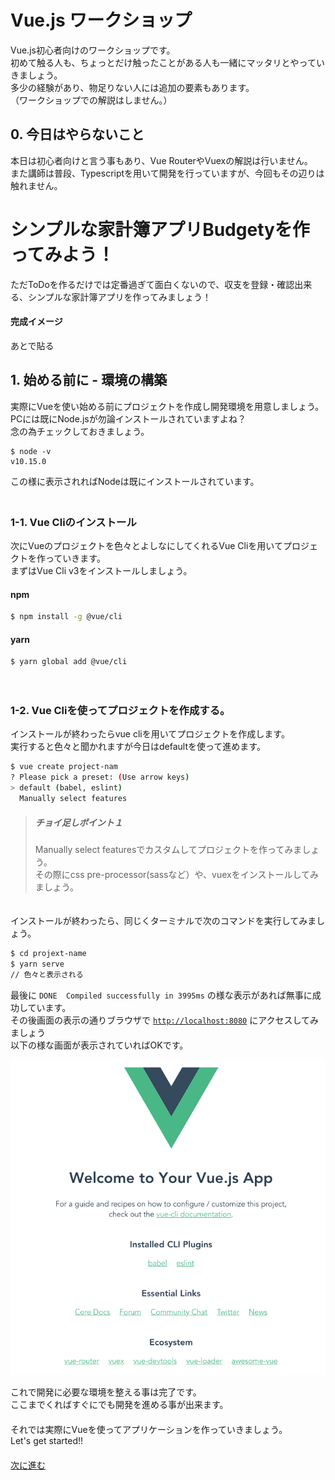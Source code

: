 # Vue.js ワークショップ
Vue.js初心者向けのワークショップです。  
初めて触る人も、ちょっとだけ触ったことがある人も一緒にマッタリとやっていきましょう。  
多少の経験があり、物足りない人には追加の要素もあります。  
（ワークショップでの解説はしません。）

## 0. 今日はやらないこと
本日は初心者向けと言う事もあり、Vue RouterやVuexの解説は行いません。  
また講師は普段、Typescriptを用いて開発を行っていますが、今回もその辺りは触れません。

# シンプルな家計簿アプリBudgetyを作ってみよう！
ただToDoを作るだけでは定番過ぎて面白くないので、収支を登録・確認出来る、シンプルな家計簿アプリを作ってみましょう！

#### 完成イメージ
あとで貼る

## 1. 始める前に - 環境の構築
実際にVueを使い始める前にプロジェクトを作成し開発環境を用意しましょう。  
PCには既にNode.jsが勿論インストールされていますよね？  
念の為チェックしておきましょう。
```
$ node -v
v10.15.0
```
この様に表示されればNodeは既にインストールされています。  
　  
### 1-1. Vue Cliのインストール
次にVueのプロジェクトを色々とよしなにしてくれるVue Cliを用いてプロジェクトを作っていきます。  
まずはVue Cli v3をインストールしましょう。

#### npm
```bash
$ npm install -g @vue/cli
```
#### yarn
```bash
$ yarn global add @vue/cli
```
　  
### 1-2. Vue Cliを使ってプロジェクトを作成する。
インストールが終わったらvue cliを用いてプロジェクトを作成します。  
実行すると色々と聞かれますが今日はdefaultを使って進めます。
```bash
$ vue create project-nam
? Please pick a preset: (Use arrow keys)
> default (babel, eslint)
  Manually select features
```
> ##### チョイ足しポイント１  
> Manually select featuresでカスタムしてプロジェクトを作ってみましょう。  
> その際にcss pre-processor(sassなど）や、vuexをインストールしてみましょう。  

　  
インストールが終わったら、同じくターミナルで次のコマンドを実行してみましょう。
```bash
$ cd projext-name
$ yarn serve
// 色々と表示される
```
最後に `DONE  Compiled successfully in 3995ms` の様な表示があれば無事に成功しています。  
その後画面の表示の通りブラウザで [`http://localhost:8080`](http://localhost:8080/) にアクセスしてみましょう  
以下の様な画面が表示されていればOKです。  
<p align="center"><img src="./images/ss1.png"></p>

これで開発に必要な環境を整える事は完了です。  
ここまでくればすぐにでも開発を進める事が出来ます。  
　  
それでは実際にVueを使ってアプリケーションを作っていきましょう。  
Let's get started!!  
　  
[次に進む](./page2.md)
